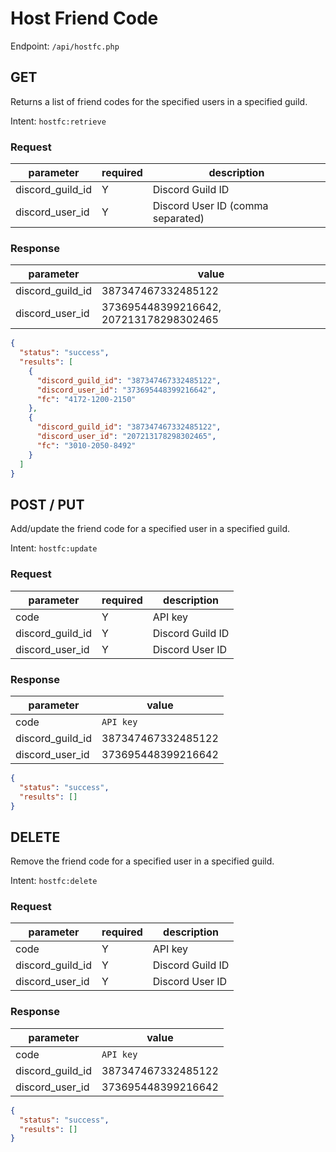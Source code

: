 # Host Friend Code
Endpoint: `/api/hostfc.php`

## GET
Returns a list of friend codes for the specified users in a specified guild.

Intent: `hostfc:retrieve`

### Request

| parameter        | required | description                       |
| ---------------- | -------- | --------------------------------- |
| discord_guild_id | Y        | Discord Guild ID                  |
| discord_user_id  | Y        | Discord User ID (comma separated) |

### Response

| parameter        | value                                  |
| ---------------- | -------------------------------------- |
| discord_guild_id | 387347467332485122                     |
| discord_user_id  | 373695448399216642, 207213178298302465 |

```json
{
  "status": "success",
  "results": [
    {
      "discord_guild_id": "387347467332485122",
      "discord_user_id": "373695448399216642",
      "fc": "4172-1200-2150"
    },
    {
      "discord_guild_id": "387347467332485122",
      "discord_user_id": "207213178298302465",
      "fc": "3010-2050-8492"
    }
  ]
}
```

## POST / PUT
Add/update the friend code for a specified user in a specified guild.

Intent: `hostfc:update`

### Request

| parameter        | required | description      |
| ---------------- | -------- | ---------------- |
| code             | Y        | API key          |
| discord_guild_id | Y        | Discord Guild ID |
| discord_user_id  | Y        | Discord User ID  |

### Response

| parameter        | value              |
| ---------------- | ------------------ |
| code             | `API key`          |
| discord_guild_id | 387347467332485122 |
| discord_user_id  | 373695448399216642 |

```json
{
  "status": "success",
  "results": []
}
```

## DELETE
Remove the friend code for a specified user in a specified guild.

Intent: `hostfc:delete`

### Request

| parameter        | required | description      |
| ---------------- | -------- | ---------------- |
| code             | Y        | API key          |
| discord_guild_id | Y        | Discord Guild ID |
| discord_user_id  | Y        | Discord User ID  |

### Response

| parameter        | value              |
| ---------------- | ------------------ |
| code             | `API key`          |
| discord_guild_id | 387347467332485122 |
| discord_user_id  | 373695448399216642 |

```json
{
  "status": "success",
  "results": []
}
```
